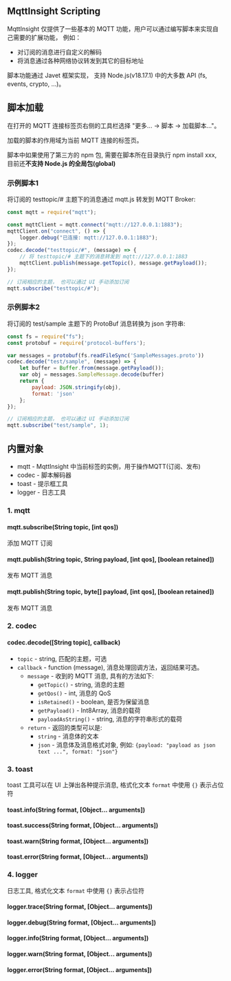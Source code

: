MqttInsight Scripting
--
MqttInsight 仅提供了一些基本的 MQTT 功能，用户可以通过编写脚本来实现自己需要的扩展功能，
例如：

* 对订阅的消息进行自定义的解码
* 将消息通过各种网络协议转发到其它的目标地址

脚本功能通过 Javet 框架实现， 支持 Node.js(v18.17.1) 中的大多数 API (fs, events, crypto, ...)。

## 脚本加载

在打开的 MQTT 连接标签页右侧的工具栏选择 "更多... -> 脚本 -> 加载脚本..."。

加载的脚本的作用域为当前 MQTT 连接的标签页。

脚本中如果使用了第三方的 npm 包, 需要在脚本所在目录执行 npm install xxx, 目前还**不支持 Node.js 的全局包(global)**  

### 示例脚本1

将订阅的 testtopic/# 主题下的消息通过 mqtt.js 转发到 MQTT Broker:

```javascript
const mqtt = require("mqtt");

const mqttClient = mqtt.connect("mqtt://127.0.0.1:1883");
mqttClient.on("connect", () => {
    logger.debug("已连接: mqtt://127.0.0.1:1883");
});
codec.decode("testtopic/#", (message) => {
    // 将 testtopic/# 主题下的消息转发到 mqtt://127.0.0.1:1883
    mqttClient.publish(message.getTopic(), message.getPayload());
});

// 订阅相应的主题， 也可以通过 UI 手动添加订阅
mqtt.subscribe("testtopic/#");
```

### 示例脚本2

将订阅的 test/sample 主题下的 ProtoBuf 消息转换为 json 字符串:

```javascript
const fs = require("fs");
const protobuf = require('protocol-buffers');

var messages = protobuf(fs.readFileSync('SampleMessages.proto'))
codec.decode("test/sample", (message) => {
    let buffer = Buffer.from(message.getPayload());
    var obj = messages.SampleMessage.decode(buffer)
    return {
        payload: JSON.stringify(obj),
        format: 'json'
    };
});

// 订阅相应的主题， 也可以通过 UI 手动添加订阅
mqtt.subscribe("test/sample", 1);
```

## 内置对象

* mqtt - MqttInsight 中当前标签的实例，用于操作MQTT(订阅、发布)
* codec - 脚本解码器
* toast - 提示框工具
* logger - 日志工具

### 1. mqtt

#### mqtt.subscribe(String topic, [int qos])

添加 MQTT 订阅

#### mqtt.publish(String topic, String payload, [int qos], [boolean retained])

发布 MQTT 消息

#### mqtt.publish(String topic, byte[] payload, [int qos], [boolean retained])

发布 MQTT 消息

### 2. codec

#### codec.decode([String topic], callback)

* `topic` - string, 匹配的主题，可选
* `callback` - function (message), 消息处理回调方法，返回结果可选。 
    - `message` - 收到的 MQTT 消息, 具有的方法如下:
        - `getTopic()` - string, 消息的主题
        - `getQos()` - int, 消息的 QoS
        - `isRetained()` - boolean,  是否为保留消息
        - `getPayload()` - Int8Array, 消息的载荷
        - `payloadAsString()` - string, 消息的字符串形式的载荷
    - `return` - 返回的类型可以是:
        - `string` - 消息体的文本
        - `json` - 消息体及消息格式对象, 例如: `{payload: "payload as json text ...", format: "json"}`

### 3. toast

toast 工具可以在 UI 上弹出各种提示消息, 格式化文本 `format` 中使用 `{}` 表示占位符

#### toast.info(String format, [Object... arguments])

#### toast.success(String format, [Object... arguments])

#### toast.warn(String format, [Object... arguments])

#### toast.error(String format, [Object... arguments])


### 4. logger

日志工具, 格式化文本 `format` 中使用 `{}` 表示占位符

#### logger.trace(String format, [Object... arguments])

#### logger.debug(String format, [Object... arguments])

#### logger.info(String format, [Object... arguments])

#### logger.warn(String format, [Object... arguments])

#### logger.error(String format, [Object... arguments])
